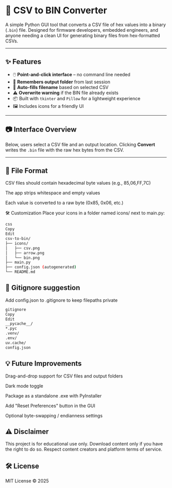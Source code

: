 # 🧮 CSV to BIN Converter

A simple Python GUI tool that converts a CSV file of hex values into a binary (`.bin`) file. Designed for firmware developers, embedded engineers, and anyone needing a clean UI for generating binary files from hex-formatted CSVs.

---

## ✨ Features

- 🖱️ **Point-and-click interface** – no command line needed
- 🔁 **Remembers output folder** from last session
- 🧠 **Auto-fills filename** based on selected CSV
- ⚠️ **Overwrite warning** if the BIN file already exists
- 📦 Built with `tkinter` and `Pillow` for a lightweight experience
- 🖼️ Includes icons for a friendly UI

---

## 📷 Interface Overview


Below, users select a CSV file and an output location. Clicking **Convert** writes the `.bin` file with the raw hex bytes from the CSV.

---


## 📂 File Format
CSV files should contain hexadecimal byte values (e.g., 85,06,FF,7C)

The app strips whitespace and empty values

Each value is converted to a raw byte (0x85, 0x06, etc.)

🛠️ Customization
Place your icons in a folder named icons/ next to main.py:

```bash
css
Copy
Edit
csv-to-bin/
├── icons/
│   ├── csv.png
│   ├── arrow.png
│   └── bin.png
├── main.py
├── config.json (autogenerated)
└── README.md
```

## 🔧 Gitignore suggestion
Add config.json to .gitignore to keep filepaths private

```bash
gitignore
Copy
Edit
__pycache__/
*.pyc
.venv/
.env/
uv.cache/
config.json
```

## 💡 Future Improvements
Drag-and-drop support for CSV files and output folders

Dark mode toggle

Package as a standalone .exe with PyInstaller

Add "Reset Preferences" button in the GUI

Optional byte-swapping / endianness settings

## ⚠️ Disclaimer
This project is for educational use only. Download content only if you have the right to do so. Respect content creators and platform terms of service.

## 🛠️ License
MIT License © 2025